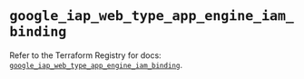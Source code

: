 # `google_iap_web_type_app_engine_iam_binding`

Refer to the Terraform Registry for docs: [`google_iap_web_type_app_engine_iam_binding`](https://registry.terraform.io/providers/drfaust92/google/4.16.4/docs/resources/iap_web_type_app_engine_iam_binding).
